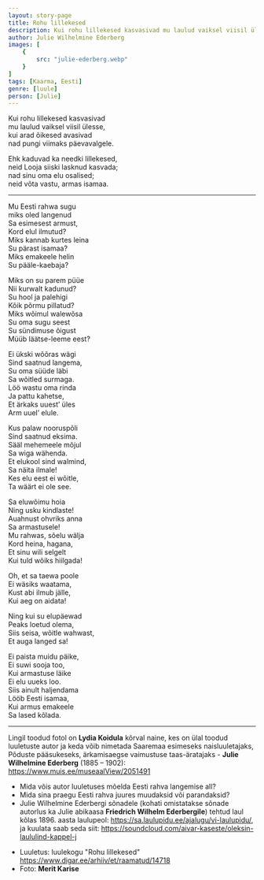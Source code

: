 ```yaml
---
layout: story-page
title: Rohu lillekesed
description: Kui rohu lillekesed kasvasivad mu laulud vaiksel viisil ülesse.
author: Julie Wilhelmine Ederberg
images: [
    {
        src: "julie-ederberg.webp"
    }
]
tags: [Kaarma, Eesti]
genre: [luule]
person: [Julie]
---
```


<!-- #  {{$doc.title}} -->

Kui rohu lillekesed kasvasivad \
mu laulud vaiksel viisil ülesse, \
kui arad õikesed avasivad \
nad pungi viimaks päevavalgele.

Ehk kaduvad ka needki lillekesed, \
neid Looja siiski lasknud kasvada; \
nad sinu oma elu osalised; \
neid võta vastu, armas isamaa.


<hr>


Mu Eesti rahwa sugu \
miks oled langenud \
Sa esimesest armust, \
Kord elul ilmutud? \
Miks kannab kurtes leina \
Su pärast isamaa? \
Miks emakeele helin \
Su pääle-kaebaja?

Miks on su parem püüe \
Nii kurwalt kadunud? \
Su hool ja palehigi \
Kõik põrmu pillatud? \
Miks wõimul walewõsa \
Su oma sugu seest \
Su sündimuse õigust \
Müüb läätse-leeme eest?

Ei ükski wõõras wägi \
Sind saatnud langema, \
Su oma süüde läbi \
Sa wõitled surmaga. \
Löö wastu oma rinda \
Ja pattu kahetse, \
Et ärkaks uuest’ üles \
Arm uuel’ elule.

Kus palaw nooruspõli \
Sind saatnud eksima. \
Sääl mehemeele mõjul \
Sa wiga wähenda. \
Et elukool sind walmind, \
Sa näita ilmale! \
Kes elu eest ei wõitle, \
Ta wäärt ei ole see.

Sa eluwõimu hoia \
Ning usku kindlaste! \
Auahnust ohvriks anna \
Sa armastusele! \
Mu rahwas, sõelu wälja \
Kord heina, hagana, \
Et sinu wili selgelt \
Kui tuld wõiks hiilgada!

Oh, et sa taewa poole \
Ei wäsiks waatama, \
Kust abi ilmub jälle, \
Kui aeg on aidata!

Ning kui su elupäewad \
Peaks loetud olema, \
Siis seisa, wõitle wahwast, \
Et auga langed sa!

Ei paista muidu päike, \
Ei suwi sooja too, \
Kui armastuse läike \
Ei elu uueks loo. \
Siis ainult haljendama \
Lööb Eesti isamaa, \
Kui armus emakeele \
Sa lased kõlada.

<hr>

Lingil toodud fotol on **Lydia Koidula** kõrval naine, kes on ülal toodud luuletuste autor ja keda võib nimetada Saaremaa esimeseks naisluuletajaks, Põduste pääsukeseks, ärkamisaegse vaimustuse taas-äratajaks - **Julie Wilhelmine Ederberg** (1885 – 1902): https://www.muis.ee/museaalView/2051491


<story-author :author="author"></story-author>

<details-wrapper summary="Mis mõtted tekkisid?">

- Mida võis autor luuletuses mõelda Eesti rahva langemise all?
- Mida sina praegu Eesti rahva juures muudaksid või parandaksid?
- Julie Wilhelmine Ederbergi sõnadele (kohati omistatakse sõnade autorlus ka Julie abikaasa **Friedrich Wilhelm Ederbergile**) tehtud laul kõlas 1896. aasta laulupeol: https://sa.laulupidu.ee/ajalugu/vi-laulupidu/, ja kuulata saab seda siit: https://soundcloud.com/aivar-kaseste/oleksin-laululind-kappel-j

</details-wrapper>


<details-wrapper summary="Allikad" class="text-sm" icon="icon-park-outline:document-folder">

- Luuletus: luulekogu "Rohu lillekesed" https://www.digar.ee/arhiiv/et/raamatud/14718
- Foto: **Merit Karise**

</details-wrapper>
